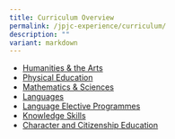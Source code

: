 ```yaml
---
title: Curriculum Overview
permalink: /jpjc-experience/curriculum/
description: ""
variant: markdown
---
```

<ul>
	<li><a href="/humanities-and-the-arts/">Humanities &amp; the Arts</a></li>
	<li><a href="/physical-education/">Physical Education</a></li>
	<li><a href="/mathematics-and-sciences/">Mathematics &amp; Sciences</a></li>
	<li><a href="/languages/">Languages</a></li>
	<li><a href="/language-elective-programmes/">Language Elective Programmes</a></li>
	<li><a href="/knowledge-skills/">Knowledge Skills</a></li>
<li><a href="/character-and-citizenship/">Character and Citizenship Education</a></li></ul>
	